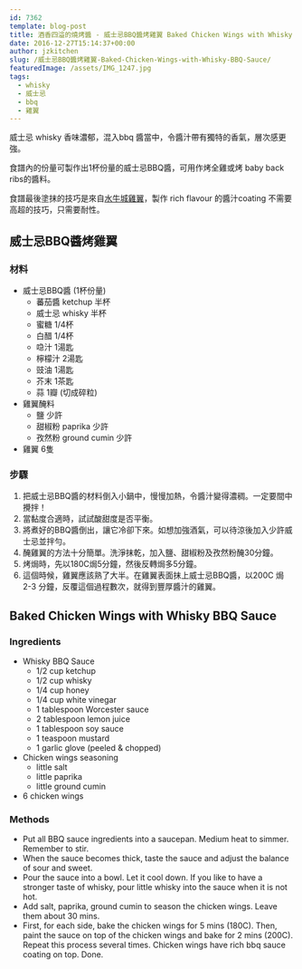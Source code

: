 ```yaml
---
id: 7362
template: blog-post
title: 酒香四溢的燒烤醬 - 威士忌BBQ醬烤雞翼 Baked Chicken Wings with Whisky BBQ Sauce
date: 2016-12-27T15:14:37+00:00
author: jzkitchen
slug: /威士忌BBQ醬烤雞翼-Baked-Chicken-Wings-with-Whisky-BBQ-Sauce/
featuredImage: /assets/IMG_1247.jpg
tags:
  - whisky
  - 威士忌
  - bbq
  - 雞翼
---
```


威士忌 whisky 香味濃郁，混入bbq 醬當中，令醬汁帶有獨特的香氣，層次感更強。

食譜內的份量可製作出1杯份量的威士忌BBQ醬，可用作烤全雞或烤 baby back ribs的醬料。

食譜最後塗抹的技巧是來自[水牛城雞翼](/水牛城雞翼-buffalo-chicken-wings/)，製作 rich flavour 的醬汁coating 不需要高超的技巧，只需要耐性。

## 威士忌BBQ醬烤雞翼
### 材料
- 威士忌BBQ醬 (1杯份量)
  - 蕃茄醬 ketchup 半杯
  - 威士忌 whisky 半杯
  - 蜜糖 1/4杯
  - 白醋 1/4杯
  - 喼汁 1湯匙
  - 檸檬汁 2湯匙
  - 豉油 1湯匙
  - 芥末 1茶匙
  - 蒜 1瓣 (切成碎粒)
- 雞翼醃料
  - 鹽 少許
  - 甜椒粉 paprika 少許
  - 孜然粉 ground cumin 少許
- 雞翼 6隻

### 步驟
1. 把威士忌BBQ醬的材料倒入小鍋中，慢慢加熱，令醬汁變得濃稠。一定要間中攪拌！
2. 當黏度合適時，試試酸甜度是否平衡。
3. 將煮好的BBQ醬倒出，讓它冷卻下來。如想加強酒氣，可以待涼後加入少許威士忌並拌勻。
4. 醃雞翼的方法十分簡單。洗淨抹乾，加入鹽、甜椒粉及孜然粉醃30分鐘。
5. 烤焗時，先以180C焗5分鐘，然後反轉焗多5分鐘。
6. 這個時候，雞翼應該熟了大半。在雞翼表面抹上威士忌BBQ醬，以200C 焗 2-3 分鐘，反覆這個過程數次，就得到豐厚醬汁的雞翼。




## Baked Chicken Wings with Whisky BBQ Sauce 

### Ingredients

- Whisky BBQ Sauce
  - 1/2 cup ketchup 
  - 1/2 cup whisky
  - 1/4 cup honey
  - 1/4 cup white vinegar
  - 1 tablespoon Worcester sauce
  - 2 tablespoon lemon juice
  - 1 tablespoon soy sauce
  - 1 teaspoon mustard
  - 1 garlic glove (peeled & chopped)
- Chicken wings seasoning
  - little salt
  - little paprika
  - little ground cumin
- 6 chicken wings

### Methods

- Put all BBQ sauce ingredients into a saucepan. Medium heat to simmer. Remember to stir.
- When the sauce becomes thick, taste the sauce and adjust the balance of sour and sweet.
- Pour the sauce into a bowl. Let it cool down. If you like to have a stronger taste of whisky, pour little whisky into the sauce when it is not hot.
- Add salt, paprika, ground cumin to season the chicken wings. Leave them about 30 mins. 
- First, for each side, bake the chicken wings for 5 mins (180C). Then, paint the sauce on top of the chicken wings and bake for 2 mins (200C). Repeat this process several times. Chicken wings have rich bbq sauce coating on top. Done.